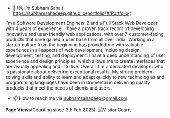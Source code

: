 - 👋 Hi, I’m Subham Saha ( https://subhamsahadeep.github.io/portfolio/#/Portfolio )

I'm a Software Development Engineer 2 and a Full Stack Web Developer with 4 years of experience. I have a proven track record of developing innovative and user-friendly web applications, with over 7 customer-facing products that have gained a user base from all over India.
Working in a startup culture from the beginning has provided me with valuable experience in all aspects of web development, including design, development, testing, and deployment. I have a deep understanding of user experience and design principles, which allows me to create interfaces that are visually appealing and intuitive.
Overall, I'm a dedicated developer who is passionate about delivering exceptional results. My strong problem-solving skills and ability to learn and adapt quickly to new technologies and programming languages have been instrumental in delivering quality products that meet the needs of clients and users.

- 📫 How to reach me via subhamsahadeep@gmail.com

**Page Views**(Counting since 3th Feb 2023): ![Visitor Count](https://profile-counter.glitch.me/Subhamsahadeep/count.svg)
